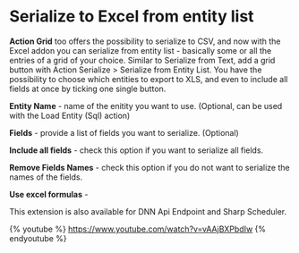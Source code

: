 # Serialize to Excel from entity list

**Action Grid** too offers the possibility to serialize to CSV, and now with the Excel addon you can serialize from entity list - basically some or all the entries of a grid of your choice. Similar to Serialize from Text, add a grid button with Action Serialize > Serialize from Entity List. You have the possibility to choose which entities to export to XLS, and even to include all fields at once by ticking one single button. 

**Entity Name** - name of the enitity you want to use. (Optional, can be used with the Load Entity (Sql) action)

**Fields** - provide a list of fields you want to serialize. (Optional)

**Include all fields** - check this option if you want to serialize all fields.

**Remove Fields Names** - check this option if you do not want to serialize the names of the fields.

**Use excel formulas** - 

This extension is also available for DNN Api Endpoint and Sharp Scheduler. 

{% youtube %} https://www.youtube.com/watch?v=vAAjBXPbdIw {% endyoutube %}
